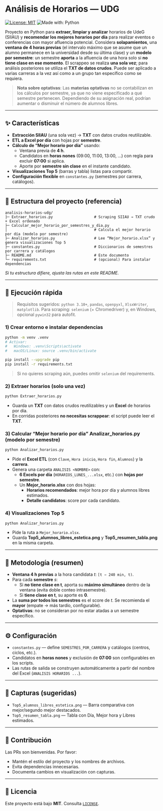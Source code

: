 # Análisis de Horarios — UDG 

[![License: MIT](https://img.shields.io/badge/License-MIT-green.svg)](./LICENSE)
![Made with: Python](https://img.shields.io/badge/Made%20with-Python-blue)

Proyecto en Python para **extraer, limpiar y analizar** horarios de UdeG (SIIAU) y **recomendar los mejores horarios por día** para realizar eventos o conferencias con mayor afluencia potencial. Considera **solapamientos**, una **ventana de 4 horas previas** (el intervalo máximo que se asume que un alumno permanece en la universidad desde su última clase) y un **modelo por semestre**: un semestre **aporta** a la afluencia de una hora solo si **no tiene clase en ese momento**. El scrappeo se realiza **una sola vez**; para análisis posteriores se utiliza el **TXT de datos crudos**. Puede ser aplicado a varias carreras a la vez así como a un grupo tan específico como se requiera.

> **Nota sobre optativas**: Las **materias optativas** no se contabilizan en los cálculos por semestre, ya que no viene especificado a qué semestre pertenecen. Dependiendo de su asignación real, podrían aumentar o disminuir el número de alumnos libres.

---

## ✨ Características

- **Extracción SIIAU** (una sola vez) → **TXT** con datos crudos reutilizable.
- **ETL a Excel por día** con hojas por **semestre**.
- **Cálculo de “Mejor horario por día”** usando:
  - Ventana previa de **4 h**.
  - Candidatos en **horas nones** (09:00, 11:00, 13:00, …) con regla para excluir **07:00** si aplica.
  - Aporte por **semestre sin clase** en el instante candidato.
- **Visualizaciones Top 5** (barras y tabla) listas para compartir.
- **Configuración flexible** en `constantes.py` (semestres por carrera, catálogos).

---

## 🧭 Estructura del proyecto (referencia)

```
analisis-horarios-udg/
├─ Extraer_horarios.py                   # Scraping SIIAU → TXT crudo + Excel ordenado
├─ Calcular_mejor_horario_por_semestres_y_dia.py
│                                        # Calcula el mejor horario por día (modelo por semestre)
├─ Analizar_horarios.py                  # Lee “Mejor_horario.xlsx” y genera visualizaciones Top 5
├─ constantes.py                         # Diccionarios de semestres por carrera y catálogos
├─ README.md                             # Este documento
└─ requirements.txt                      # (opcional) Para instalar dependencias

```

*Si tu estructura difiere, ajusta las rutas en este README.*

---

## 🚀 Ejecución rápida

> Requisitos sugeridos: `python 3.10+`, `pandas`, `openpyxl`, `XlsxWriter`, `matplotlib`.
> Para scraping: `selenium` (+ Chromedriver) y, en Windows, opcional `pywin32` para autofit.

### 1) Crear entorno e instalar dependencias
```bash
python -m venv .venv
# Activar:
#   Windows: .venv\Scripts\activate
#   macOS/Linux: source .venv/bin/activate

pip install --upgrade pip
pip install -r requirements.txt
```
> Si no quieres scraping aún, puedes omitir `selenium` del requirements.

### 2) Extraer horarios (solo una vez)
```bash
python Extraer_horarios.py
```
- Guarda un **TXT** con datos crudos reutilizables y un **Excel** de horarios por día.
- En corridas posteriores **no necesitas scrappear**: el script puede leer el **TXT**.

### 3) Calcular “Mejor horario por día” Analizar_horarios.py (modelo por semestre)
```bash
python Analizar_horarios.py
```
- Pide el **Excel ETL** (con `Clave`, `Hora inicio`, `Hora fin`, `Alumnos`) y la **carrera**.
- Genera una carpeta `ANALISIS <NOMBRE>` con:
  - **6 Excels por día** (`HORARIOS_LUNES_...xlsx`, etc.) con **hojas por semestre**.
  - Un **Mejor_horario.xlsx** con dos hojas:
    - **Horarios recomendados**: mejor hora por día y alumnos libres estimados.
    - **Detalle candidatos**: score por cada candidato.

### 4) Visualizaciones Top 5
```bash
python Analizar_horarios.py
```
- Pide la ruta a `Mejor_horario.xlsx`.
- Guarda **Top5_alumnos_libres_estetica.png** y **Top5_resumen_tabla.png** en la misma carpeta.

---

## 🧠 Metodología (resumen)

- **Ventana 4 h previas** a la hora candidata *t*: `[t − 240 min, t)`.
- Para cada **semestre** *s*:
  - Si **no tiene clase en t**, aporta su **máximo simultáneo** dentro de la ventana (evita doble conteo intrasemestre).
  - Si **tiene clase en t**, su aporte es **0**.
- La **suma por todos los semestres** es el score de *t*. Se recomienda el **mayor** (empate → más tardío, configurable).
- **Optativas**: no se consideran por no estar atadas a un semestre específico.

---

## ⚙️ Configuración

- `constantes.py` — define `SEMESTRES_POR_CARRERA` y catálogos (centros, ciclos, etc.).
- Candidatos en **horas nones** y exclusión de **07:00** son configurables en los scripts.
- Las rutas de salida se construyen automáticamente a partir del nombre del Excel (`ANALISIS HORARIOS ...`).

---

## 📸 Capturas (sugeridas)

- `Top5_alumnos_libres_estetica.png` — Barra comparativa con mejor/segundo mejor destacados.
- `Top5_resumen_tabla.png` — Tabla con Día, Mejor hora y Libres estimados.

---

## 🤝 Contribución

Las PRs son bienvenidas. Por favor:
- Mantén el estilo del proyecto y los nombres de archivos.
- Evita dependencias innecesarias.
- Documenta cambios en visualización con capturas.

---

## 📄 Licencia

Este proyecto está bajo **MIT**. Consulta [`LICENSE`](./LICENSE).
